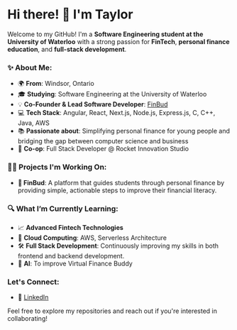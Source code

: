 # Hi there! 👋 I'm Taylor

Welcome to my GitHub! I'm a **Software Engineering student at the University of Waterloo** with a strong passion for **FinTech**, **personal finance education**, and **full-stack development**. 

### ✨ About Me:

- 🌍 **From**: Windsor, Ontario  
- 🎓 **Studying**: Software Engineering at the University of Waterloo  
- 💡 **Co-Founder & Lead Software Developer**: [FinBud](https://main.d3buoyj6s1tc6p.amplifyapp.com/)  
- 💻 **Tech Stack**: Angular, React, Next.js, Node.js, Express.js, C, C++, Java, AWS
- 📚 **Passionate about**: Simplifying personal finance for young people and bridging the gap between computer science and business
- 💼 **Co-op**: Full Stack Developer @ Rocket Innovation Studio  

### 🧑‍💻 Projects I'm Working On:

- **💸 FinBud**: A platform that guides students through personal finance by providing simple, actionable steps to improve their financial literacy.

### 🔍 What I’m Currently Learning:

- 📈 **Advanced Fintech Technologies**
- 🚀 **Cloud Computing**: AWS, Serverless Architecture
- 🛠 **Full Stack Development**: Continuously improving my skills in both frontend and backend development.
- 🤖 **AI**: To improve Virtual Finance Buddy

### Let's Connect:

- 💼 [LinkedIn](https://www.linkedin.com/in/taylor-r-devries)

Feel free to explore my repositories and reach out if you're interested in collaborating!
